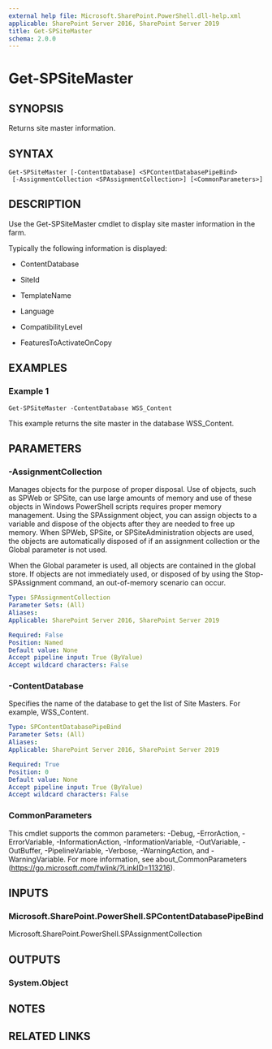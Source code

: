 ```yaml
---
external help file: Microsoft.SharePoint.PowerShell.dll-help.xml
applicable: SharePoint Server 2016, SharePoint Server 2019
title: Get-SPSiteMaster
schema: 2.0.0
---
```


# Get-SPSiteMaster

## SYNOPSIS
Returns site master information.

## SYNTAX

```
Get-SPSiteMaster [-ContentDatabase] <SPContentDatabasePipeBind>
 [-AssignmentCollection <SPAssignmentCollection>] [<CommonParameters>]
```

## DESCRIPTION
Use the Get-SPSiteMaster cmdlet to display site master information in the farm.

Typically the following information is displayed:

* ContentDatabase

* SiteId

* TemplateName

* Language

* CompatibilityLevel

* FeaturesToActivateOnCopy

## EXAMPLES

### Example 1 
```
Get-SPSiteMaster -ContentDatabase WSS_Content
```

This example returns the site master in the database WSS_Content.

## PARAMETERS

### -AssignmentCollection
Manages objects for the purpose of proper disposal. Use of objects, such as SPWeb or SPSite, can use large amounts of memory and use of these objects in Windows PowerShell scripts requires proper memory management. Using the SPAssignment object, you can assign objects to a variable and dispose of the objects after they are needed to free up memory. When SPWeb, SPSite, or SPSiteAdministration objects are used, the objects are automatically disposed of if an assignment collection or the Global parameter is not used.

When the Global parameter is used, all objects are contained in the global store. If objects are not immediately used, or disposed of by using the Stop-SPAssignment command, an out-of-memory scenario can occur.

```yaml
Type: SPAssignmentCollection
Parameter Sets: (All)
Aliases: 
Applicable: SharePoint Server 2016, SharePoint Server 2019

Required: False
Position: Named
Default value: None
Accept pipeline input: True (ByValue)
Accept wildcard characters: False
```

### -ContentDatabase
Specifies the name of the database to get the list of Site Masters. For example, WSS_Content.

```yaml
Type: SPContentDatabasePipeBind
Parameter Sets: (All)
Aliases: 
Applicable: SharePoint Server 2016, SharePoint Server 2019

Required: True
Position: 0
Default value: None
Accept pipeline input: True (ByValue)
Accept wildcard characters: False
```

### CommonParameters
This cmdlet supports the common parameters: -Debug, -ErrorAction, -ErrorVariable, -InformationAction, -InformationVariable, -OutVariable, -OutBuffer, -PipelineVariable, -Verbose, -WarningAction, and -WarningVariable. For more information, see about_CommonParameters (https://go.microsoft.com/fwlink/?LinkID=113216).

## INPUTS

### Microsoft.SharePoint.PowerShell.SPContentDatabasePipeBind
Microsoft.SharePoint.PowerShell.SPAssignmentCollection

## OUTPUTS

### System.Object

## NOTES

## RELATED LINKS

